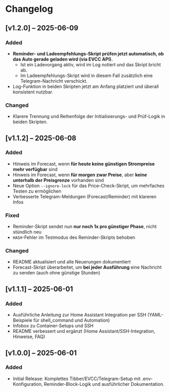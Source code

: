 # Changelog

## [v1.2.0] – 2025-06-09

### Added
- **Reminder- und Ladeempfehlungs-Skript prüfen jetzt automatisch, ob das Auto gerade geladen wird (via EVCC API).**
    - Ist ein Ladevorgang aktiv, wird im Log notiert und das Skript bricht ab.
    - Im Ladeempfehlungs-Skript wird in diesem Fall zusätzlich eine Telegram-Nachricht verschickt.
- Log-Funktion in beiden Skripten jetzt am Anfang platziert und überall konsistent nutzbar.

### Changed
- Klarere Trennung und Reihenfolge der Initialisierungs- und Prüf-Logik in beiden Skripten.

## [v1.1.2] – 2025-06-08

### Added
- Hinweis im Forecast, wenn **für heute keine günstigen Strompreise mehr verfügbar** sind
- Hinweis im Forecast, wenn **für morgen zwar Preise**, aber **keine unterhalb der Preisgrenze** vorhanden sind
- Neue Option `--ignore-lock` für das Price-Check-Skript, um mehrfaches Testen zu ermöglichen
- Verbesserte Telegram-Meldungen (Forecast/Reminder) mit klareren Infos

### Fixed
- Reminder-Skript sendet nun **nur noch 1x pro günstiger Phase**, nicht stündlich neu
- `HASH`-Fehler im Testmodus des Reminder-Skripts behoben

### Changed
- README aktualisiert und alle Neuerungen dokumentiert
- Forecast-Skript überarbeitet, um **bei jeder Ausführung** eine Nachricht zu senden (auch ohne günstige Stunden)

## [v1.1.1] – 2025-06-01

### Added
- Ausführliche Anleitung zur Home Assistant Integration per SSH (YAML-Beispiele für shell_command und Automation)
- Infobox zu Container-Setups und SSH
- README verbessert und ergänzt (Home Assistant/SSH-Integration, Hinweise, FAQ)

## [v1.0.0] – 2025-06-01

### Added
- Initial Release: Komplettes Tibber/EVCC/Telegram-Setup mit .env-Konfiguration, Reminder-Block-Logik und ausführlicher Dokumentation.
